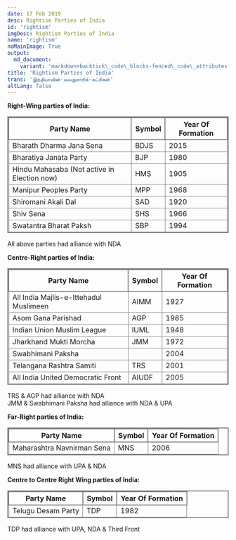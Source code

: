 ```yaml
---
date: 17 Feb 2019
desc: Rightism Parties of India
id: 'rightism'
imgDesc: Rightism Parties of India
name: 'rightism'
noMainImage: True
output:
  md_document:
    variant: 'markdown+backtick\_code\_blocks-fenced\_code\_attributes-header\_attributes'
title: 'Rightism Parties of India'
trans: 'இந்தியாவின்-வலதுசாரிக்-கட்சிகள்'
altLang: false
---
```

<div>
    <adsbygoogle />
</div>
<Adsense
          data-ad-client="ca-pub-3042269102042405"
          data-ad-slot="1234567890"
/>

**Right-Wing parties of India:**

| Party Name                                  	| Symbol 	| Year Of Formation 	|
|---------------------------------------------	|--------	|-------------------	|
| Bharath Dharma Jana Sena                    	| BDJS   	| 2015              	|
| Bharatiya Janata Party                      	| BJP    	| 1980              	|
| Hindu Mahasaba (Not active in Election now) 	| HMS    	| 1905              	|
| Manipur Peoples Party                       	| MPP    	| 1968              	|
| Shiromani Akali Dal                         	| SAD    	| 1920              	|
| Shiv Sena                                   	| SHS    	| 1966              	|
| Swatantra Bharat Paksh                      	| SBP    	| 1994              	|

All above parties had alliance with NDA

</div>
<div class = "mycolumn">

**Centre-Right parties of India:**

| Party Name                             	| Symbol 	| Year Of Formation 	|
|----------------------------------------	|--------	|-------------------	|
| All India Majlis-e-Ittehadul Muslimeen 	| AIMM   	| 1927              	|
| Asom Gana Parishad                      	| AGP    	| 1985              	|
| Indian Union Muslim League             	| IUML   	| 1948              	|
| Jharkhand Mukti Morcha                 	| JMM    	| 1972              	|
| Swabhimani Paksha                      	|        	| 2004              	|
| Telangana Rashtra Samiti               	| TRS    	| 2001              	|
| All India United Democratic Front      	| AIUDF  	| 2005              	|

TRS & AGP had alliance with NDA  
JMM & Swabhimani Paksha had alliance with NDA & UPA

</div>
<div class = "mycolumn">


**Far-Right parties of India:**

| Party Name                 	| Symbol 	| Year Of Formation 	|
|----------------------------	|--------	|-------------------	|
| Maharashtra Navnirman Sena 	| MNS    	| 2006              	|

MNS had alliance with UPA & NDA

</div>
<div class = "mycolumn">

**Centre to Centre Right Wing parties of India:**

| Party Name        	| Symbol 	| Year Of Formation 	|
|-------------------	|--------	|-------------------	|
| Telugu Desam Party 	| TDP    	| 1982              	|

TDP had alliance with UPA, NDA & Third Front

</div>
</div>

<style>
table{
    border-collapse: collapse;
    border-spacing: 0;
    border:2px solid gray;
}

th{
    border:2px solid gray;
}

td{
    border:1px solid gray;
}

</style>